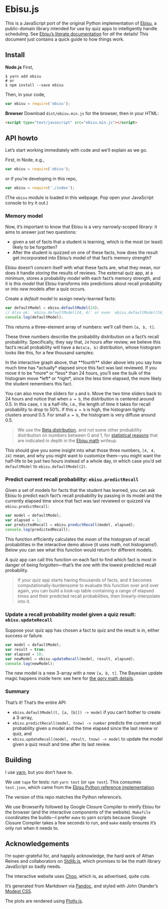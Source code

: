 # Ebisu.js

This is a JavaScript port of the original Python implementation of [Ebisu](https://github.com/fasiha/ebisu), a public-domain library intended for use by quiz apps to intelligently handle scheduling. See [Ebisu’s literate documentation](https://github.com/fasiha/ebisu) for *all* the details! This document just contains a quick guide to how things work.

## Install

**Node.js** First,
```
$ yarn add ebisu
# or
$ npm install --save ebisu
```
Then, in your code,
```js
var ebisu = require('ebisu');
```

**Browser** Download `dist/ebisu.min.js` for the browser, then in your HTML:
```html
<script type="text/javascript" src="ebisu.min.js"></script>
```

## API howto

Let’s start working immediately with code and we’ll explain as we go.

First, in Node, e.g.,
```js
var ebisu = require('ebisu');
```
or if you’re developing in this repo,
```js
var ebisu = require('./index');
```

(The `ebisu` module is loaded in this webpage. Pop open your JavaScript console to try it out.)

### Memory model

Now, it’s important to know that Ebisu is a very narrowly-scoped library: it aims to answer just two questions:
- given a set of facts that a student is learning, which is the most (or least) likely to be forgotten?
- After the student is quizzed on one of these facts, how does the result get incorporated into Ebisu’s model of that fact’s memory strength?

Ebisu doesn’t concern itself with what these facts are, what they mean, nor does it handle *storing* the results of reviews. The external quiz app, at a minimum, stores a probability *model* with each fact’s memory strength, and it is this *model* that Ebisu transforms into predictions about recall probability or into *new* models after a quiz occurs.

Create a *default* model to assign newly-learned facts:
```js
var defaultModel = ebisu.defaultModel(24);
// Also ok: `ebisu.defaultModel(24, 4)` or even `ebisu.defaultModel(24, 4, 4)`.
console.log(defaultModel);
```
This returns a three-element array of numbers: we’ll call them `[a, b, t]`.

These three numbers describe the probability distribution on a fact’s recall probability. Specifically, they say that, `24` hours after review, we believe this fact’s recall probability will have a `Beta(a, b)` distribution, whose histogram looks like this, for a few thousand samples:
<div id="betarng-choo"></div>
<div id="betarng-render"></div>
In the interactive graph above, that **fourth** slider above lets you say how much time has *actually* elapsed since this fact was last reviewed. If you move it to be *more* or *less* than 24 hours, you’ll see the bulk of the histogram move *left* or *right*, since the less time elapsed, the more likely the student remembers this fact.

You can also move the sliders for `a` and `b`. Move the two time sliders back to 24 hours and notice that when `a = b`, the distribution is centered around 0.5. In this case, `t` is a half-life, i.e., the length of time it takes for recall probability to drop to 50%. If this `a = b` is high, the histogram tightly clusters around 0.5. For small `a = b`, the histogram is very diffuse around 0.5.

> We use the [Beta distribution](https://en.wikipedia.org/wiki/Beta_distribution), and not some other probability distribution on numbers between 0 and 1, for [statistical reasons](https://en.wikipedia.org/wiki/Conjugate_prior) that are indicated in depth in the [Ebisu math](https://fasiha.github.io/ebisu/#bernoulli-quizzes) writeup.

This should give you some insight into what those three numbers, `[4, 4, 24]` mean, and why you might want to customize them—you might want the half-life to be just two hours instead of a whole day, in which case you’d set `defaultModel` to `ebisu.defaultModel(2)`.

### Predict current recall probability: `ebisu.predictRecall`

Given a set of models for facts that the student has learned, you can ask Ebisu to predict each fact’s recall probability by passing in its model and the currently elapsed time since that fact was last reviewed or quizzed via `ebisu.predictRecall`:
```js
var model = defaultModel;
var elapsed = 1;
var predictedRecall = ebisu.predictRecall(model, elapsed);
console.log(predictedRecall);
```
This function efficiently calculates the *mean* of the histogram of recall probabilities in the interactive demo above (it uses math, not histograms!). Below you can see what this function would return for different models.
<div id="predict-choo"></div>
<div id="predict-render"></div>

A quiz app can call this function on each fact to find which fact is most in danger of being forgotten—that’s the one with the lowest predicted recall probability.

> If your quiz app starts having thousands of facts, and it becomes computationally-burdensome to evaluate this function over and over again, you can build a look-up table containing a range of elapsed times and their predicted recall probabilities, then linearly-interpolate into it.

### Update a recall probability model given a quiz result: `ebisu.updateRecall`

Suppose your quiz app has chosen a fact to quiz and the result is in, either success or failure.
```js
var model = defaultModel;
var result = true;
var elapsed = 10;
var newModel = ebisu.updateRecall(model, result, elapsed);
console.log(newModel);
```
The new model is a new 3-array with a new `[a, b, t]`. The Bayesian update magic happens inside here: see here for [the gory math details](https://fasiha.github.io/ebisu/#updating-the-posterior-with-quiz-results).

### Summary

That’s it! That’s the entire API:
- `ebisu.defaultModel(t, [a, [b]]) -> model` if you can’t bother to create a 3-array,
- `ebisu.predictRecall(model, tnow) -> number` predicts the current recall probability given a model and the time elapsed since the last review or quiz, and
- `ebisu.updateRecall(model, result, tnow) -> model` to update the model given a quiz result and time after its last review.

## Building

I use [yarn](https://yarnpkg.com), but you don’t have to.

We use `tape` for tests: run `yarn test` (or `npm test`). This consumes `test.json`, which came from the [Ebisu Python reference implementation](https://fasiha.github.io/ebisu/).

The version of this repo matches the Python reference’s.

We use Browserify followed by Google Closure Compiler to minify Ebisu for the browser (and the interactive components of the website). `Makefile` coordinates the builds—I prefer `make` to yarn scripts because Google Closure Compiler takes a few seconds to run, and `make` easily ensures it’s only run when it needs to.

## Acknowledgements

I’m super-grateful for, and happily acknowledge, the hard work of Athan Reines and collaborators on [Stdlib.js](https://github.com/stdlib-js/stdlib), which promises to be the math library JavaScript so badly needs.

The interactive website uses [Choo](https://choo.io), which is, as advertised, quite cute.

It’s generated from Markdown via [Pandoc](http://pandoc.org), and styled with John Otander’s [Modest CSS](http://markdowncss.github.io/modest/).

The plots are rendered using [Plotly.js](https://github.com/plotly/plotly.js/).
